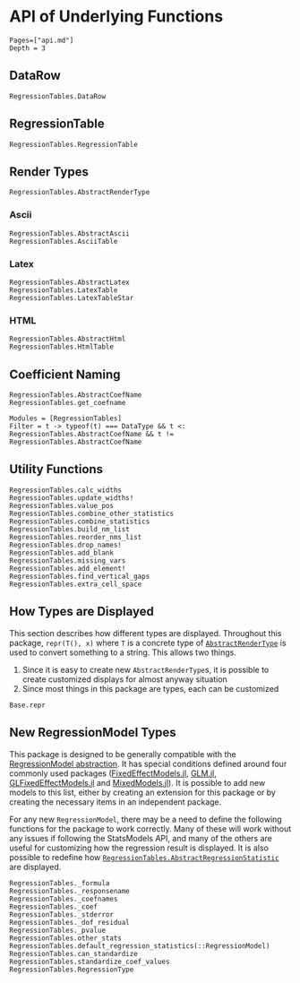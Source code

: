 
# API of Underlying Functions

```@contents
Pages=["api.md"]
Depth = 3
```

## DataRow

```@docs
RegressionTables.DataRow
```

## RegressionTable

```@docs
RegressionTables.RegressionTable
```

## Render Types

```@docs
RegressionTables.AbstractRenderType
```

### Ascii

```@docs
RegressionTables.AbstractAscii
RegressionTables.AsciiTable
```

### Latex

```@docs
RegressionTables.AbstractLatex
RegressionTables.LatexTable
RegressionTables.LatexTableStar
```

### HTML

```@docs
RegressionTables.AbstractHtml
RegressionTables.HtmlTable
```

## Coefficient Naming

```@docs
RegressionTables.AbstractCoefName
RegressionTables.get_coefname
```

```@autodocs
Modules = [RegressionTables]
Filter = t -> typeof(t) === DataType && t <: RegressionTables.AbstractCoefName && t != RegressionTables.AbstractCoefName
```

## Utility Functions

```@docs
RegressionTables.calc_widths
RegressionTables.update_widths!
RegressionTables.value_pos
RegressionTables.combine_other_statistics
RegressionTables.combine_statistics
RegressionTables.build_nm_list
RegressionTables.reorder_nms_list
RegressionTables.drop_names!
RegressionTables.add_blank
RegressionTables.missing_vars
RegressionTables.add_element!
RegressionTables.find_vertical_gaps
RegressionTables.extra_cell_space
```

## How Types are Displayed

This section describes how different types are displayed. Throughout this package, `repr(T(), x)` where `T` is a concrete type of [`AbstractRenderType`](@ref) is used to convert something to a string. This allows two things.
1. Since it is easy to create new `AbstractRenderType`s, it is possible to create customized displays for almost anyway situation
2. Since most things in this package are types, each can be customized

```@docs
Base.repr
```

## New RegressionModel Types

This package is designed to be generally compatible with the [RegressionModel abstraction](https://juliastats.org/StatsBase.jl/latest/statmodels/). It has special conditions defined around four commonly used packages ([FixedEffectModels.jl](https://github.com/matthieugomez/FixedEffectModels.jl), [GLM.jl](https://github.com/JuliaStats/GLM.jl), [GLFixedEffectModels.jl](https://github.com/jmboehm/GLFixedEffectModels.jl) and [MixedModels.jl](https://github.com/JuliaStats/MixedModels.jl)). It is possible to add new models to this list, either by creating an extension for this package or by creating the necessary items in an independent package.

For any new `RegressionModel`, there may be a need to define the following functions for the package to work correctly. Many of these will work without any issues if following the StatsModels API, and many of the others are useful for customizing how the regression result is displayed. It is also possible to redefine how [`RegressionTables.AbstractRegressionStatistic`](@ref) are displayed.

```@docs
RegressionTables._formula
RegressionTables._responsename
RegressionTables._coefnames
RegressionTables._coef
RegressionTables._stderror
RegressionTables._dof_residual
RegressionTables._pvalue
RegressionTables.other_stats
RegressionTables.default_regression_statistics(::RegressionModel)
RegressionTables.can_standardize
RegressionTables.standardize_coef_values
RegressionTables.RegressionType
```